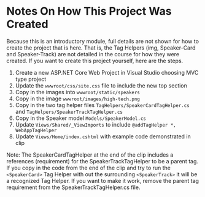 # Notes On How This Project Was Created

Because this is an introductory module, full details are not shown for how to create the project that is here.  That is, the Tag Helpers (img, Speaker-Card and Speaker-Track) are not detailed in the course for how they were created.  If you want to create this project yourself, here are the steps.

1.  Create a new ASP.NET Core Web Project in Visual Studio choosing MVC type project
2.  Update the `wwwroot/css/site.css` file to include the new top section
3.  Copy in the images into `wwwroot/static/speakers`
4.  Copy in the image `wwwroot/images/high-tech.png`
5.  Copy in the two tag helper files `TagHelpers/SpeakerCardTagHelper.cs` and `TagHelpers/SpeakerTrackTagHelper.cs`
6.  Copy in the Speaker model `Models/SpeakerModel.cs`
7.  Update `Views/Shared/_ViewImports` to include `@addTagHelper *, WebAppTagHelper`
8.  Update `Views/Home/index.cshtml` with example code demonstrated in clip

Note: The SpeakerCardTagHelper at the end of the clip includes a references (requirement) for the SpeakerTrackTagHelper to be a parent tag.  If you copy in the code from the end of the clip and try to run the `<SpeakerCard>` Tag Helper with out the surrounding `<SpeakerTrack>` it will be a recognized Tag Helper. If you want to make it work, remove the parent tag requirement from the SpeakerTrackTagHelper.cs file.



